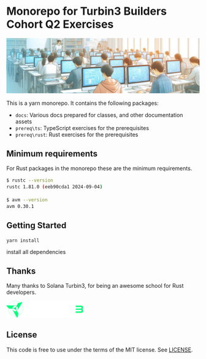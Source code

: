 # Monorepo for Turbin3 Builders Cohort Q2 Exercises

<img src="./docs/assets/classroom.jpeg" alt="Turbin3" width="650"/>

This is a yarn monorepo. It contains the following packages:

- `docs`: Various docs prepared for classes, and other documentation assets
- `prereq\ts`: TypeScript exercises for the prerequisites
- `prereq\rust`: Rust exercises for the prerequisites

## Minimum requirements

For Rust packages in the monorepo these are the minimum requirements.

```bash
$ rustc --version
rustc 1.81.0 (eeb90cda1 2024-09-04)

$ avm --version
avm 0.30.1
```

## Getting Started

```
yarn install
```

install all dependencies

## Thanks

Many thanks to Solana Turbin3, for being an awesome school for Rust developers.

<img src="./docs/assets/turbine-logo-text.svg" alt="Turbin3" width="200"/>


## License

This code is free to use under the terms of the MIT license. See [LICENSE](LICENSE).